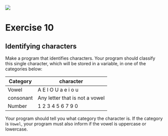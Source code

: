 ![](https://i.imgur.com/xG74tOh.png)

# Exercise 10

## Identifying characters

Make a program that identifies characters. Your program should classify this single character, which will be stored in a variable, in one of the categories below:

| Category | character |
| --- | --- |
| Vowel | A E I O U a e i o u|
| consonant | Any letter that is not a vowel |
| Number | 1 2 3 4 5 6 7 9 0 |

Your program should tell you what category the character is. If the category is `Vowel`, your program must also inform if the vowel is uppercase or lowercase.
